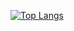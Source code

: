 [![Top Langs](https://github-readme-stats.vercel.app/api/top-langs/?username=kath3rine&exclude-repo=research&layout=donut&theme=tokyonight&langs_count=10)](https://github.com/anuraghazra/github-readme-stats)
